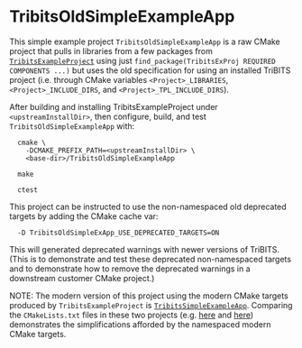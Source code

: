# TribitsOldSimpleExampleApp

This simple example project `TribitsOldSimpleExampleApp` is a raw CMake
project that pulls in libraries from a few packages from
[`TribitsExampleProject`](../TribitsExampleProject/README.md) using just
`find_package(TribitsExProj REQUIRED COMPONENTS ...)` but uses the old
specification for using an installed TriBITS project (i.e. through CMake
variables `<Project>_LIBRARIES`, `<Project>_INCLUDE_DIRS`, and
`<Project>_TPL_INCLUDE_DIRS`).

After building and installing TribitsExampleProject under
`<upstreamInstallDir>`, then configure, build, and test
`TribitsOldSimpleExampleApp` with:

```
  cmake \
    -DCMAKE_PREFIX_PATH=<upstreamInstallDir> \
    <base-dir>/TribitsOldSimpleExampleApp

  make

  ctest
```

This project can be instructed to use the non-namespaced old deprecated
targets by adding the CMake cache var:

```
  -D TribitsOldSimpleExApp_USE_DEPRECATED_TARGETS=ON
```

This will generated deprecated warnings with newer versions of TriBITS.  (This
is to demonstrate and test these deprecated non-namespaced targets and to
demonstrate how to remove the deprecated warnings in a downstream customer
CMake project.)

NOTE: The modern version of this project using the modern CMake targets
produced by `TribitsExampleProject` is
[`TribitsSimpleExampleApp`](../TribitsSimpleExampleApp/README.md).  Comparing
the `CMakeLists.txt` files in these two projects (e.g. [here](CMakeLists.txt)
and [here](../TribitsSimpleExampleApp/CMakeLists.txt)) demonstrates the
simplifications afforded by the namespaced modern CMake targets.
